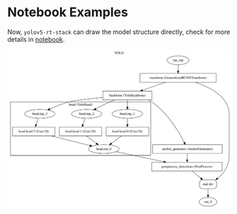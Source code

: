 # Notebook Examples

Now, `yolov5-rt-stack` can draw the model structure directly, check for more details in [notebook](visualize-jit-models.ipynb).

<a href="assets/yolov5.detail.svg"><img src="assets/yolov5.detail.svg" alt="YOLO model visualize" width="750"/></a>
